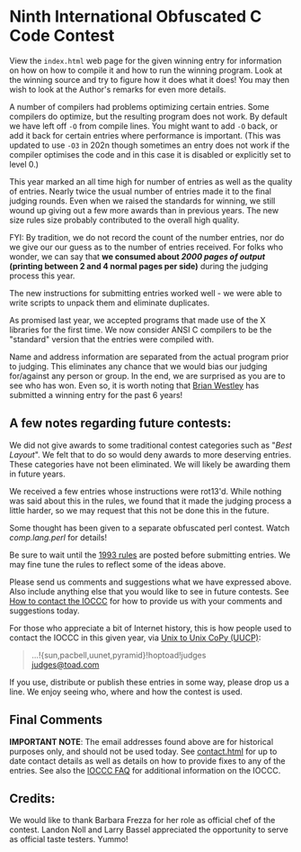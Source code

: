 # Ninth International Obfuscated C Code Contest

View the `index.html` web page for the given winning entry for information on how
on how to compile it and how to run the winning program.
Look at the winning source and try to figure how it does what it does!
You may then wish to look at the Author's remarks for even more details.

A number of compilers had problems optimizing certain entries.
Some compilers do optimize, but the resulting program does not work.  By default
we have left off `-O` from compile lines.  You might want to add `-O` back, or
add it back for certain entries where performance is important. (This was
updated to use `-O3` in 202n though sometimes an entry does not work if the
compiler optimises the code and in this case it is disabled or explicitly set to
level 0.)

This year marked an all time high for number of entries as well as the
quality of entries.  Nearly twice the usual number of entries made it
to the final judging rounds.  Even when we raised the standards for
winning, we still wound up giving out a few more awards than in previous
years.  The new size rules size probably contributed to the overall
high quality.

FYI: By tradition, we do not record the count of the number entries,
nor do we give our our guess as to the number of entries
received.  For folks who wonder, we can say that **we consumed
about _2000 pages of output_ (printing between 2 and 4 normal
pages per side)** during the judging process this year.

The new instructions for submitting entries worked well - we were
able to write scripts to unpack them and eliminate duplicates.

As promised last year, we accepted programs that made use of the X
libraries for the first time.  We now consider ANSI C compilers to be
the "standard" version that the entries were compiled with.

Name and address information are separated from the actual program
prior to judging.  This eliminates any chance that we would bias our
judging for/against any person or group.  In the end, we are surprised
as you are to see who has won.  Even so, it is worth noting that
[Brian Westley](../authors.html#Brian_Westley) has submitted
a winning entry for the past 6 years!


## A few notes regarding future contests:

We did not give awards to some traditional contest categories such as
"_Best Layout_".  We felt that to do so would deny awards to more
deserving entries.  These categories have not been eliminated.  We will
likely be awarding them in future years.

We received a few entries whose instructions were rot13'd.  While
nothing was said about this in the rules, we found that it made the
judging process a little harder, so we may request that this not
be done this in the future.

Some thought has been given to a separate obfuscated perl contest.
Watch _comp.lang.perl_ for details!

Be sure to wait until the [1993 rules](../1993/rules.txt) are posted before
submitting entries.  We may fine tune the rules to reflect some of the ideas
above.

Please send us comments and suggestions what we have expressed above.
Also include anything else that you would like to see in future contests.
See [How to contact the IOCCC](../contact.html) for how to provide
us with your comments and suggestions today.

For those who appreciate a bit of Internet history, this is how
people used to contact the IOCCC in this given year, via [Unix to Unix CoPy
&#x28;UUCP&#x29;](https://en.wikipedia.org/wiki/UUCP#Mail_routing):

>   ...!{sun,pacbell,uunet,pyramid}!hoptoad!judges<br>
>   judges@toad.com

If you use, distribute or publish these entries in some way, please drop
us a line.  We enjoy seeing who, where and how the contest is used.


## Final Comments

**IMPORTANT NOTE**: The email addresses found above are for historical
purposes only, and should not be used today.  See
[contact.html](../contact.html) for up to date contact details
as well as details on how to provide fixes to any of the entries.
See also the [IOCCC FAQ](../faq.html) for additional information on the IOCCC.


## Credits:

We would like to thank Barbara Frezza for her role as official chef of
the contest.  Landon Noll and Larry Bassel appreciated the opportunity
to serve as official taste testers. Yummo!


<!--

    Copyright © 1984-2024 by Landon Curt Noll. All Rights Reserved.

    You are free to share and adapt this file under the terms of this license:

        Creative Commons Attribution-ShareAlike 4.0 International (CC BY-SA 4.0)

    For more information, see:

        https://creativecommons.org/licenses/by-sa/4.0/

-->
